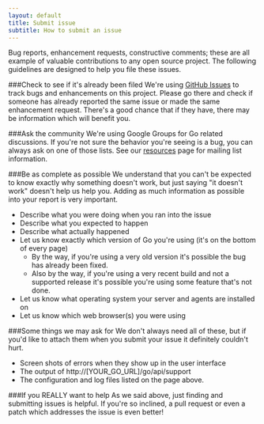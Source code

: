 ```yaml
---
layout: default
title: Submit issue
subtitle: How to submit an issue
---
```


Bug reports, enhancement requests, constructive comments; these are all example of valuable
contributions to any open source project. The following guidelines are designed to help you
file these issues.

###Check to see if it's already been filed
We're using [GitHub Issues](https://github.com/GoCD/GoCD/issues) to track bugs and enhancements on this project. Please go there
and check if someone has already reported the same issue or made the same enhancement request. There's a
good chance that if they have, there may be information which will benefit you.

###Ask the community
We're using Google Groups for Go related discussions. If you're not sure the behavior you're seeing is a 
bug, you can always ask on one of those lists. See our [resources](/community/) page for mailing list information.

###Be as complete as possible
We understand that you can't be expected to know exactly why something doesn't work, but just
saying "it doesn't work" doesn't help us help you. Adding as much information as possible into
your report is very important.

+ Describe what you were doing when you ran into the issue
+ Describe what you expected to happen
+ Describe what actually happened
+ Let us know exactly which version of Go you're using (it's on the bottom of every page)
  + By the way, if you're using a very old version it's possible the bug has already been fixed.
  + Also by the way, if you're using a very recent build and not a supported release it's possible you're using some feature that's not done.
+ Let us know what operating system your server and agents are installed on
+ Let us know which web browser(s) you were using
		
###Some things we may ask for
We don't always need all of these, but if you'd like to attach them when you submit your issue
it definitely couldn't hurt.

+ Screen shots of errors when they show up in the user interface
+ The output of http://[YOUR\_GO\_URL]/go/api/support
+ The configuration and log files listed on the page above.
		
###If you REALLY want to help
As we said above, just finding and submitting issues is helpful. If you're so inclined, a pull request
or even a patch which addresses the issue is even better!